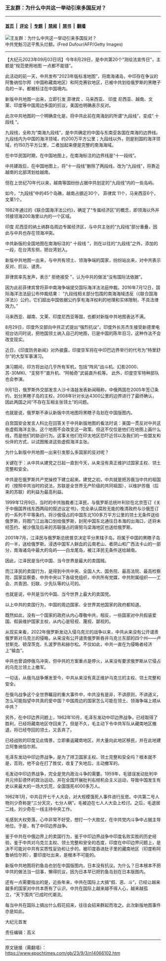 ### 王友群：为什么中共这一举动引来多国反对？

---

#### [首页](../../../..?n14066102) &nbsp;|&nbsp; [评论](../../../../../epoch-comment?n14066102) &nbsp;|&nbsp; [专题](../../../../../epoch-special?n14066102) &nbsp;|&nbsp; [禁闻](../../../../../epoch-news?n14066102) &nbsp;|&nbsp; [禁书](../../../../../books?n14066102) &nbsp;|&nbsp; [翻墙](https://github.com/gfw-breaker/nogfw/blob/master/README.md?n14066102)


<div><img alt="王友群：为什么中共这一举动引来多国反对？" class="attachment-djy_600_400 size-djy_600_400 wp-post-image" src="https://i.epochtimes.com/assets/uploads/2023/09/id14066104-6ba1fa4749047afa0d3edbbe49f527ce-1-600x399-600x399.png"/>
<div class="caption">
 中共党魁习近平焦头烂额。(Fred Dufour/AFP/Getty Images)
</div></div><hr/><div class="post_content" id="artbody" itemprop="articleBody">
 <!-- article content begin -->
 <p>
  【大纪元2023年09月03日讯】今年8月29日，是中共第20个“测绘法宣传日”，主题是“规范使用地图 一点都不能错”。
 </p>
 <p style="font-weight: 400;">
  此活动的前一天，中共发布“2023年版标准地图”，将南海诸岛，中印存在争议的阿鲁纳恰尔邦（中国称藏南地区）和阿克赛钦地区，已被中共划给俄罗斯的黑瞎子岛的一半，都被标注在中国境内。
 </p>
 <p style="font-weight: 400;">
  新版中共地图一出来，立即引发
  <ok href="https://www.epochtimes.com/gb/tag/%E8%8F%B2%E5%BE%8B%E5%AE%BE.html">
   菲律宾
  </ok>
  、马来西亚、
  <ok href="https://www.epochtimes.com/gb/tag/%E5%8D%B0%E5%BA%A6.html">
   印度
  </ok>
  尼西亚、越南、文莱、印度等中国周边多国的抗议，美国也明确表示反对。
 </p>
 <p style="font-weight: 400;">
  此次中共地图的一个明确变化是，将中共此前在南海划的所谓“九段线”，变成“
  <ok href="https://www.epochtimes.com/gb/tag/%E5%8D%81%E6%AE%B5%E7%BA%BF.html">
   十段线
  </ok>
  ”。
 </p>
 <p style="font-weight: 400;">
  九段线，全称为“南海九段线”，是中共确定的中国与东南亚各国在南海的边界线。九段线内为中国的海洋领域，约200万平方公里；九段线以外，则是别国的海洋领域，约150万平方公里，二者加起来便是完整的南海海域。
 </p>
 <p style="font-weight: 400;">
  在中华民国时期，在中国地图上，在南海标注的边界线是“十一段线”。
 </p>
 <p style="font-weight: 400;">
  中共建政后，在中国地图上，将“十一段线”删除了两段线，改为“九段线”，将靠近越南的北部湾划给越南。
 </p>
 <p style="font-weight: 400;">
  但在上世纪70年代以来，越南等国纷纷占据中共划定的“九段线”内的一些岛屿。
 </p>
 <p style="font-weight: 400;">
  如今，“九段线”中的45个岛礁，越南占据近30个，
  <ok href="https://www.epochtimes.com/gb/tag/%E8%8F%B2%E5%BE%8B%E5%AE%BE.html">
   菲律宾
  </ok>
  11个，马来西亚6个，文莱1个。
 </p>
 <p style="font-weight: 400;">
  1982年通过的《联合国海洋法公约》，确定了“专属经济区”的概念，即领海以外并邻接领海200海里以内的一个区域。
 </p>
 <p style="font-weight: 400;">
  <ok href="https://www.epochtimes.com/gb/tag/%E5%8D%B0%E5%BA%A6.html">
   印度
  </ok>
  尼西亚的纳土纳群岛周边专属经济区，与中共主张的“九段线”部分重叠，因此与中共也存在领海冲突。
 </p>
 <p style="font-weight: 400;">
  中共新版的全国地图在南海标注的“
  <ok href="https://www.epochtimes.com/gb/tag/%E5%8D%81%E6%AE%B5%E7%BA%BF.html">
   十段线
  </ok>
  ”，则在以往的“九段线”之外，添加的一段，在台湾东侧，把台湾划入。
 </p>
 <p style="font-weight: 400;">
  新版中共地图一出来，与中共有领土、领海争端的国家，纷纷站出来，对中共表示反对、抗议、谴责。
 </p>
 <p style="font-weight: 400;">
  菲律宾率先发声，表示“
  <ok href="https://www.epochtimes.com/gb/tag/%E6%8B%92%E7%BB%9D%E6%8E%A5%E5%8F%97.html">
   拒绝接受
  </ok>
  ”，认为中共的做法“没有国际法依据”。
 </p>
 <p style="font-weight: 400;">
  因为此前菲律宾曾将菲中南海争端提交国际海洋法法庭仲裁。2016年7月12日，国际海洋法法庭公布仲裁结果： “九段线相关部分包围的南海海域违反（《联合国海洋法》）公约，它们超出中国依据公约享有海洋权利的地理和实体限制，不具法律效力。”
 </p>
 <p style="font-weight: 400;">
  马来西亚、越南、文莱、印度尼西亚等国，也都对新版中共地图表达不满。
 </p>
 <p style="font-weight: 400;">
  8月29日，印度外交部向中共正式提出“强烈抗议”。印度外长苏杰生接受新德里电视台访问时说，把他国领土纳入自己的地图，已是中国的陈年旧习，这种作法不会改变现实。
 </p>
 <p style="font-weight: 400;">
  近日，《印度防务新闻》对外披露，印度空军将在中印巴边界举行的代号为“特里舒尔”的大型军事演习。
 </p>
 <p style="font-weight: 400;">
  演习期间，印方将出动几乎所有军机，包括“阵风”战斗机、幻影2000、苏-30MKI、“支努干”直升机、“阿帕奇”武装直升机等。 此外，印度空军特种部队也会参演。
 </p>
 <p style="font-weight: 400;">
  9月1日，俄罗斯外交部发言人沙卡洛娃发表新闻稿称，中俄两国在2005年签订条约，划分黑瞎子岛的主权，2008年针对长达4300公里的边界进行了最终确认，因此两国之间“不存在互相主张领土”的问题。
 </p>
 <p style="font-weight: 400;">
  也就是说，俄罗斯不承认新版中共地图将黑瞎子岛划在中国版图内。
 </p>
 <p style="font-weight: 400;">
  白宫国安会发言人科比在回答关于中共新版地图的看法时说：美国一贯反对中共这些虚假海洋主张。这个地图不会改变这一政策。但这不仅仅是他们在地图上画什么线，而是他们的胁迫行为。这事关他们在印太地区恐吓近邻以及我们的一些盟友和伙伴的方式，以试图推进这些虚假海洋主张。
 </p>
 <p style="font-weight: 400;">
  为什么新版中共地图一出来引发那么多国家的反对呢？
 </p>
 <p style="font-weight: 400;">
  关键在于：从中共从建党之日起一直到今天，从来没有真正维护过国家主权、领土完整和安全。
 </p>
 <p style="font-weight: 400;">
  中共是在俄罗斯共产党操控下建立起来。建党之初，中共就是把苏俄当中共的祖国的（按照中共当时的说法，苏联是全世界无产阶级的共同祖国），以维护苏俄（后来的苏联）的利益为最高利益。
 </p>
 <p style="font-weight: 400;">
  1999年12月9日，当时的中共独裁者江泽民，与俄罗斯总统叶利钦在北京签订《关于中俄国界线东西两段的叙述议定书》，完全承认腐败无能的晚清政府与沙俄签订的一系列不平等条约，将沙俄侵占的中国东北100多万平方公里的领土无条件送给俄罗斯，将图门江出海口划给俄罗斯，封死中国东北通往日本海的出海口，还将未经签约、被沙俄及后来的苏联强占的唐努乌梁海地区也送给俄罗斯。
 </p>
 <p style="font-weight: 400;">
  2001年7月，江泽民与俄罗斯总统普京决定平分黑辖子岛，将属于中国的黑瞎子岛的一半，送给俄罗斯。浸透中国军人鲜血的云南老山、者阴山和广西法卡山的一部分，南海诸岛中最大的岛屿——白龙尾岛，被江泽民无条件送给越南。
 </p>
 <p style="font-weight: 400;">
  因此，江泽民是当代中国、当今世界是最大的卖国贼。
 </p>
 <p style="font-weight: 400;">
  而江泽民的卖国行为，是得到中共中央、全国人大、国务院、最高法院、最高检察院、国家监察委，中共中央以下各级党组织，中共所有党媒，中共附属组织——工会、共青团、妇联、少先队等的认可的。
 </p>
 <p style="font-weight: 400;">
  也就是说，中共是当代中国、当今世界上最大的卖国党。
 </p>
 <p style="font-weight: 400;">
  以上中共的卖国行为，中国的周边国家、全世界其他国家的政府都知道。
 </p>
 <p style="font-weight: 400;">
  既然如此，没有一个国家的政府从内心尊敬中共，相反，一些国家对中共假装爱国、假装维护国家主权，从内心是轻视、蔑视、鄙视的。
 </p>
 <p style="font-weight: 400;">
  从现实来看，2022年俄罗斯发动入侵乌克兰的战争以来，中共从来没有公开谴责俄罗斯对乌克兰的侵略，从来没有公开谴责俄罗斯吞并乌克兰东部的四个州——卢甘斯克、顿涅茨克、扎波罗热和赫尔松。不仅如此，中共一直在为侵略者经济上“输血”。
 </p>
 <p style="font-weight: 400;">
  中共也曾调停俄乌冲突，但中共的方案重点是停火，从来没有要求俄罗斯从它侵占的乌克兰领土上撤军。
 </p>
 <p style="font-weight: 400;">
  一句话，从俄乌战争爆发至今，中共从来没有真正维护乌克兰的主权、领土完整和安全。
 </p>
 <p style="font-weight: 400;">
  在俄乌战争这个全世界瞩目的重大事件中，中共没有是非，不讲原则，不讲道义，怎么可能指望中共真的爱中国？中国周边的国家怎么可能在领土、领海争端上顺从中共？
 </p>
 <p style="font-weight: 400;">
  另外，在中印边界问题上，1962年10月，毛泽东发动中印边界战争，已经取得了胜利，已经将藏南地区夺回来了。但是不久，毛主动下令中共军队从藏南地区撤退，将已经夺回的领土，又丢弃了。
 </p>
 <p style="font-weight: 400;">
  已经战败的印度见此情景，立即重返藏南地区，并大量向此地区移民，并在此地建立阿鲁纳恰尔邦。
 </p>
 <p style="font-weight: 400;">
  毛泽东发动中印边界战争，是为了捍卫国家主权、领土完整和安全吗？根本就不是，否则，他不会在打了胜仗，收复了失地后，主动撤军的。
 </p>
 <p style="font-weight: 400;">
  毛发动中印边界战争，完全是党内政治斗争的需要。1959年，毛错误发动批判中共元帅彭德怀的政治运动，并在全国开展批判右倾机会主义运动，导致中国发生有史以来最大的一场大饥荒，全国饿死4000多万人。
 </p>
 <p style="font-weight: 400;">
  1962年1月，中共召开七千人大会，对大规模饿死人事件进行反思。中共第二号人物刘少奇称是“三分天灾，七分人祸”。毛被迫在七人人大会上检讨。之后，毛退居二线，刘少奇在一线主持中央工作。
 </p>
 <p style="font-weight: 400;">
  毛感到大权旁落，心中非常不好受，想打一个大胜仗，在中共党内斗争中占据主导地位。于是，有了中印边界战争。
 </p>
 <p style="font-weight: 400;">
  鉴于中共在中俄边界上的卖国行为，鉴于中印边界战争中印度名败实胜的历史经验，鉴于中共对乌克兰主权、领土完整和安全的态度，印度在中印边界问题上，是决不可能对中共有实质性妥协和让步的。被印度吞进肚子里的藏南地区（印度称阿鲁纳恰尔邦），要印度吐出来，是根本不可能的。
 </p>
 <p style="font-weight: 400;">
  新版中共地图将钓鱼岛也划在中国版图内，日本没有抗议。为什么？日本根本不把中共的做法当一回事，懒得抗议，因为日本早已把钓鱼岛划在日本版图内。
 </p>
 <p style="font-weight: 400;">
  还有一点需要指出的是，近些年来，中共在国际上大搞“假、恶、斗”，已经让越来越多的国家对中共本质有了认识，中共在国际上越来越不得人心，越来越孤立，“天下围共”已成时代潮流。
 </p>
 <p style="font-weight: 400;">
  每当中共在国际上搞出什么假花招来，往往会招来群起而攻之。此次新版地图事件亦是如此。
 </p>
 <p style="font-weight: 400;">
  大纪元首发
 </p>
 <p style="font-weight: 400;">
  责任编辑：高义
 </p>
 <!-- article content end -->
 <div id="below_article_ad">
 </div>
</div>


---

原文链接（需翻墙）：https://www.epochtimes.com/gb/23/9/3/n14066102.htm
